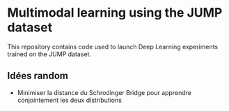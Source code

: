 # Multimodal learning using the JUMP dataset

This repository contains code used to launch Deep Learning experiments trained on the JUMP dataset.

## Idées random

- Minimiser la distance du Schrodinger Bridge pour apprendre conjointement les deux distributions
